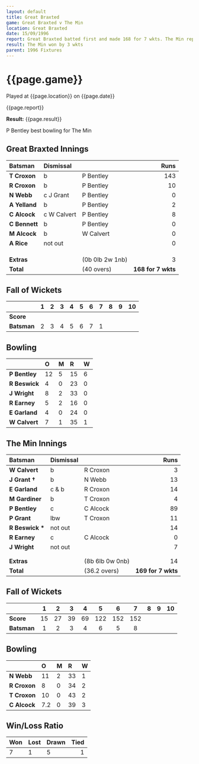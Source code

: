 ```yaml
---
layout: default
title: Great Braxted
game: Great Braxted v The Min
location: Great Braxted
date: 15/09/1996
report: Great Braxted batted first and made 168 for 7 wkts. The Min replied with 169 for 7 wkts
result: The Min won by 3 wkts
parent: 1996 Fixtures
---
```


# {{page.game}}

Played at {{page.location}} on {{page.date}}

{{page.report}}

**Result:** {{page.result}}

P Bentley best bowling for The Min

## Great Braxted Innings

| Batsman | Dismissal |  | Runs |
|:---|:---|---|---:|
| **T Croxon** | b | P Bentley | 143 |
| **R Croxon** | b | P Bentley | 10 |
| **N Webb** | c J Grant | P Bentley | 0 |
| **A Yelland** | b | P Bentley | 2 |
| **C Alcock** | c W Calvert | P Bentley | 8 |
| **C Bennett** | b | P Bentley | 0 |
| **M Alcock** | b | W Calvert | 0 |
| **A Rice** | not out |  | 0 |
|  |  |  |  |
|  |  |  |  |
|  |  |  |  |
| **Extras** | | (0b 0lb 2w 1nb) | 3 |
| **Total** | | (40 overs) | **168 for 7 wkts** |

## Fall of Wickets

| | 1 | 2 | 3 | 4 | 5 | 6 | 7 | 8 | 9 | 10 |
|---|:---:|:---:|:---:|:---:|:---:|:---:|:---:|:---:|:---:|:---:|
| **Score** |  |  |  |  |  |  |  |  |  |  |
| **Batsman** | 2 | 3 | 4 | 5 | 6 | 7 | 1 |  |  |  |

## Bowling

| | O | M | R | W |
|---|:---|:---|:---|:---|
| **P Bentley** | 12 | 5 | 15 | 6 |
| **R Beswick** | 4 | 0 | 23 | 0 |
| **J Wright** | 8 | 2 | 33 | 0 |
| **R Earney** | 5 | 2 | 16 | 0 |
| **E Garland** | 4 | 0 | 24 | 0 |
| **W Calvert** | 7 | 1 | 35 | 1 |

## The Min Innings

| Batsman | Dismissal |  | Runs |
|:---|:---|---|---:|
| **W Calvert** | b | R Croxon | 3 |
| **J Grant &#8224;** | b | N Webb | 13 |
| **E Garland** | c & b | R Croxon | 14 |
| **M Gardiner** | b | T Croxon | 4 |
| **P Bentley** | c | C Alcock | 89 |
| **P Grant** | lbw | T Croxon | 11 |
| **R Beswick &#42;** | not out |  | 14 |
| **R Earney** | c | C Alcock | 0 |
| **J Wright** | not out |  | 7 |
|  |  |  |  |
|  |  |  |  |
| **Extras** | | (8b 6lb 0w 0nb) | 14 |
| **Total** | | (36.2 overs) | **169 for 7 wkts** |

## Fall of Wickets

| | 1 | 2 | 3 | 4 | 5 | 6 | 7 | 8 | 9 | 10 |
|---|:---:|:---:|:---:|:---:|:---:|:---:|:---:|:---:|:---:|:---:|
| **Score** | 15 | 27 | 39 | 69 | 122 | 152 | 152 |  |  |  |
| **Batsman** | 1 | 2 | 3 | 4 | 6 | 5 | 8 |  |  |  |

## Bowling

| | O | M | R | W |
|---|:---|:---|:---|:---|
| **N Webb** | 11 | 2 | 33 | 1 |
| **R Croxon** | 8 | 0 | 34 |2 |
| **T Croxon** | 10 | 0 | 43 | 2 |
| **C Alcock** | 7.2 | 0 | 39 | 3 |

## Win/Loss Ratio

| Won | Lost | Drawn | Tied |
|:---|:---|:---|---:|
| 7 | 1 | 5 | 1 |